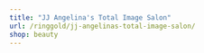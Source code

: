 ```yaml
---
title: "JJ Angelina's Total Image Salon"
url: /ringgold/jj-angelinas-total-image-salon/
shop: beauty
---
```

